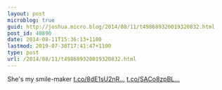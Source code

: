 ```yaml
---
layout: post
microblog: true
guid: http://joshua.micro.blog/2014/08/11/t498689320019320832.html
post_id: 40890
date: 2014-08-11T15:36:13+1100
lastmod: 2019-07-30T17:41:47+1100
type: post
url: /2014/08/11/t498689320019320832.html
---
```

She's my smile-maker [t.co/8dE1sU2nR...](http://t.co/8dE1sU2nRg) [t.co/SACo8zpBL...](http://t.co/SACo8zpBLA)
